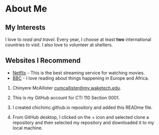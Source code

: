 # About Me  
## My Interests 
I love to *read and travel*. Every year, I choose at least **two** international countries to visit. I also love to volunteer at shelters.   

## Websites I Recommend  
- [Netflix](https://www.netflix.com) - This is the best streaming service for watching movies.  
- [BBC](https://www.bbc.com) - I love reading about things happening in Europe and Africa.






1. Chinyere McAllister cumcallister@my.waketech.edu.  

2. This is my GitHub account for CTI 110 Section 0001.  

3. I created chichimc.github.io repository and added this READme file.  

4. From GitHub desktop, I clicked on the + icon and selected clone a repository and then selected my repository and downloaded it to my local machine.
